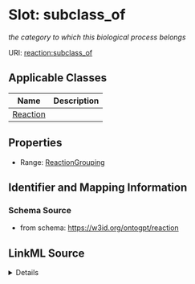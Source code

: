 # Slot: subclass_of
_the category to which this biological process belongs_


URI: [reaction:subclass_of](http://w3id.org/ontogpt/reaction/subclass_of)



<!-- no inheritance hierarchy -->




## Applicable Classes

| Name | Description |
| --- | --- |
[Reaction](Reaction.md) | 






## Properties

* Range: [ReactionGrouping](ReactionGrouping.md)







## Identifier and Mapping Information







### Schema Source


* from schema: https://w3id.org/ontogpt/reaction




## LinkML Source

<details>
```yaml
name: subclass_of
description: the category to which this biological process belongs
from_schema: https://w3id.org/ontogpt/reaction
rank: 1000
alias: subclass_of
owner: Reaction
domain_of:
- Reaction
range: ReactionGrouping

```
</details>